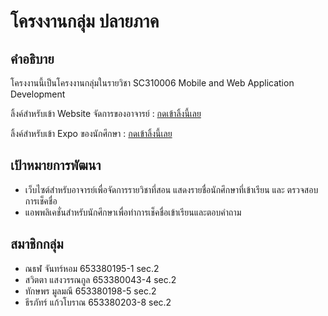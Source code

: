 # โครงงานกลุ่ม ปลายภาค

## คำอธิบาย
โครงงานนี้เป็นโครงงานกลุ่มในรายวิชา SC310006 Mobile and Web Application Development

ลิ้งค์สำหรับเข้า Website จัดการของอาจารย์ : [กดเข้าลิ้งนี้เลย](https://6533801951.github.io/MoblieWebProject/Web/index.html)


ลิ้งค์สำหรับเข้า Expo ของนักศึกษา : [กดเข้าลิ้งนี้เลย](https://expo.dev/preview/update?message=update%205&updateRuntimeVersion=1.0.0&createdAt=2025-03-10T15%3A40%3A58.093Z&slug=exp&projectId=797a140e-9451-4f3c-a231-1d67fea5e0e0&group=a2969403-b27e-4ae7-9230-af57969f84c2)

## เป้าหมายการพัฒนา
- เว็บไซต์สำหรับอาจารย์เพื่อจัดการรายวิชาที่สอน แสดงรายชื่อนักศึกษาที่เข้าเรียน และ ตรวจสอบการเช็คชื่อ
- แอพพลิเคชั่นสำหรับนักศึกษาเพื่อทำการเช็คชื่อเข้าเรียนและตอบคำถาม        

## สมาชิกกลุ่ม
- ณธฬ     จันทร์หอม    653380195-1   sec.2
- สวิตตา แสงวรรณกูล  653380043-4   sec.2
- ทักษพร  มูลมณี  653380198-5  sec.2
- ธีรภัทร์  แก้วโบราณ  653380203-8  sec.2

